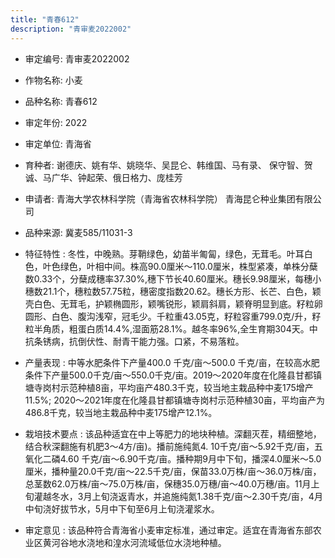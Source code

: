 ```yaml
---
title: "青春612"
description: "青审麦2022002"
---
```

* 审定编号:  青审麦2022002

*  作物名称:  小麦

*  品种名称:  青春612

*  审定年份:  2022

*  审定单位:  青海省

* 育种者:  谢德庆、姚有华、姚晓华、吴昆仑、韩维国、马有录、   保守智、贺诚、马广华、钟起荣、俄日格力、庞桂芳

*  申请者:  青海大学农林科学院（青海省农林科学院） 青海昆仑种业集团有限公司

*  品种来源:  冀麦585/11031-3

*  特征特性 : 
冬性，中晚熟。芽鞘绿色，幼苗半匍匐，绿色，无茸毛。叶耳白色，叶色绿色，叶相中间。株高90.0厘米～110.0厘米，株型紧凑，单株分蘖数0.33个，分蘖成穗率37.30%,穗下节长40.60厘米。穗长9.98厘米，每穗小穗数21.1个，穗粒数57.75粒，穗密度指数20.62。穗长方形、长芒、白色，颖壳白色、无茸毛，护颖椭圆形，颖嘴锐形，颖肩斜肩，颖脊明显到底。籽粒卵圆形、白色、腹沟浅窄，冠毛少。千粒重43.05克，籽粒容重799.0克/升，籽粒半角质，粗蛋白质14.4%,湿面筋28.1%。越冬率96%,全生育期304天。中抗条锈病，抗倒伏性、耐青干能力强。口紧，不易落粒。
 
*  产量表现 : 
中等水肥条件下产量400.0 千克/亩～500.0 千克/亩，在较高水肥条件下产量500.0千克/亩～550.0千克/亩。2019～2020年度在化隆县甘都镇塘寺岗村示范种植8亩，平均亩产480.3千克，较当地主栽品种中麦175增产11.5%; 2020～2021年度在化隆县甘都镇塘寺岗村示范种植30亩，平均亩产为486.8千克，较当地主栽品种中麦175增产12.1%。

*  栽培技术要点 : 
该品种适宜在中上等肥力的地块种植。深翻灭茬，精细整地，结合秋深翻施有机肥3～4方/亩)。播前施纯氮4. 10千克/亩～5.92千克/亩，五氧化二磷4.60 千克/亩～6.90千克/亩。播种期9月中下旬，播深4.0厘米～5.0 厘米，播种量20.0千克/亩～22.5千克/亩，保苗33.0万株/亩～36.0万株/亩，总茎数62.0万株/亩～75.0万株/亩，保穗35.0万穗/亩～40.0万穗/亩。11月上旬灌越冬水，3月上旬浇返青水，并追施纯氮1.38千克/亩～2.30千克/亩，4月中旬浇好拔节水，5月中下旬至6月上旬浇灌浆水。

*  审定意见 : 
该品种符合青海省小麦审定标准，通过审定。适宜在青海省东部农业区黄河谷地水浇地和湟水河流域低位水浇地种植。
